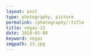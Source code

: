 ```yaml
---
layout: post
type: photography, picture
permalink: /photography/:title
title: vegas-13
date: 2018-01-08
keyword: vegas
imgpath: 13.jpg
---
```



